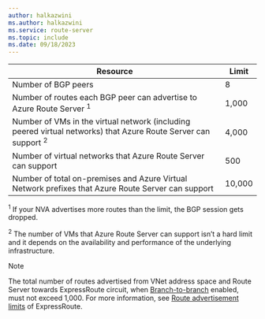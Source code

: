 ```yaml
---
author: halkazwini
ms.author: halkazwini
ms.service: route-server
ms.topic: include
ms.date: 09/18/2023
---
```

| Resource | Limit |
|----------|-------|
| Number of BGP peers | 8 |
| Number of routes each BGP peer can advertise to Azure Route Server <sup>1</sup> | 1,000 |
| Number of VMs in the virtual network (including peered virtual networks) that Azure Route Server can support <sup>2</sup> | 4,000 |
| Number of virtual networks that Azure Route Server can support | 500 |
| Number of total on-premises and Azure Virtual Network prefixes that Azure Route Server can support | 10,000 |

<sup>1</sup> If your NVA advertises more routes than the limit, the BGP session gets dropped.

<sup>2</sup> The number of VMs that Azure Route Server can support isn’t a hard limit and it depends on the availability and performance of the underlying infrastructure.

> [!NOTE]
> The total number of routes advertised from VNet address space and Route Server towards ExpressRoute circuit, when [Branch-to-branch](../articles/route-server/quickstart-configure-route-server-portal.md#configure-route-exchange) enabled, must not exceed 1,000. For more information, see [Route advertisement limits](../articles/azure-resource-manager/management/azure-subscription-service-limits.md#expressroute-limits) of ExpressRoute.
